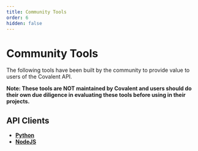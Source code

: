 ```yaml
---
title: Community Tools
order: 6
hidden: false
---
```


# Community Tools
The following tools have been built by the community to provide value to users of the Covalent API. 

**Note: These tools are NOT maintained by Covalent and users should do their own due diligence in evaluating these tools before using in their projects.**

## API Clients

- [**Python**](https://covalent-python-api.readthedocs.io/en/latest/) 
- [**NodeJS**](https://www.npmjs.com/package/covalentjs)
